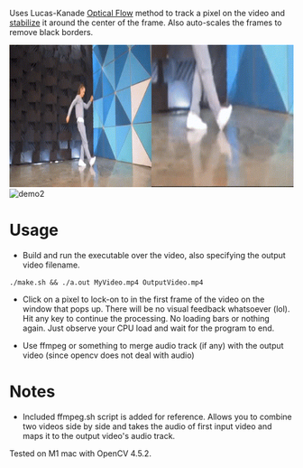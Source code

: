 Uses Lucas-Kanade [Optical Flow](https://www.youtube.com/watch?v=5AUypv5BNbI) method to track a pixel on the video and [stabilize](https://www.youtube.com/watch?v=iPlpAuY7nO4) it around the center of the frame.
Also auto-scales the frames to remove black borders.

![demo](https://github.com/mo3rfan/lockOn/blob/main/shuffle.gif)
![demo2](https://github.com/mo3rfan/lockOn/blob/main/popping.gif)

# Usage

- Build and run the executable over the video, also specifying the output video filename.
```
./make.sh && ./a.out MyVideo.mp4 OutputVideo.mp4
```

- Click on a pixel to lock-on to in the first frame of the video on the window that pops up. There will be no visual feedback whatsoever (lol). Hit any key to continue the processing. No loading bars or nothing again. Just observe your CPU load and wait for the program to end.

- Use ffmpeg or something to merge audio track (if any) with the output video (since opencv does not deal with audio)

# Notes

- Included ffmpeg.sh script is added for reference. Allows you to combine two videos side by side and takes the audio of first input video and maps it to the output video's audio track.

Tested on M1 mac with OpenCV 4.5.2.